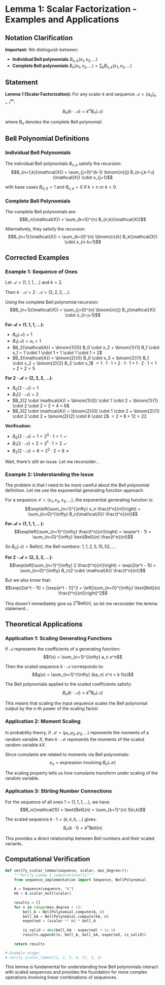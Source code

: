 # Lemma 1: Scalar Factorization - Examples and Applications

## Notation Clarification

**Important:** We distinguish between:
- **Individual Bell polynomials** $B_{n,k}(x_1, x_2, \ldots)$ 
- **Complete Bell polynomials** $B_n(x_1, x_2, \ldots) = \sum_{k} B_{n,k}(x_1, x_2, \ldots)$

## Statement

**Lemma 1 (Scalar Factorization):** For any scalar $k$ and sequence $\mathcal{A} = \{a_n\}_{n=1}^{\infty}$:
$$B_n(k \cdot \mathcal{A}) = k^n B_n(\mathcal{A})$$

where $B_n$ denotes the complete Bell polynomial.

## Bell Polynomial Definitions

### Individual Bell Polynomials
The individual Bell polynomials $B_{n,k}$ satisfy the recursion:
$$B_{n+1,k}(\mathcal{X}) = \sum_{j=0}^{k-1} \binom{n}{j} B_{n-j,k-1-j}(\mathcal{X}) \cdot x_{j+1}$$

with base cases $B_{0,0} = 1$ and $B_{n,k} = 0$ if $k > n$ or $k < 0$.

### Complete Bell Polynomials
The complete Bell polynomials are:
$$B_n(\mathcal{X}) = \sum_{k=0}^{n} B_{n,k}(\mathcal{X})$$

Alternatively, they satisfy the recursion:
$$B_{n+1}(\mathcal{X}) = \sum_{k=0}^{n} \binom{n}{k} B_k(\mathcal{X}) \cdot x_{n-k+1}$$

## Corrected Examples

### Example 1: Sequence of Ones

Let $\mathcal{A} = (1, 1, 1, \ldots)$ and $k = 2$.

Then $k \cdot \mathcal{A} = 2 \cdot \mathcal{A} = (2, 2, 2, \ldots)$.

Using the complete Bell polynomial recursion:
$$B_{n+1}(\mathcal{X}) = \sum_{j=0}^{n} \binom{n}{j} B_j(\mathcal{X}) \cdot x_{n-j+1}$$

**For $\mathcal{A} = (1, 1, 1, \ldots)$:**

- $B_0(\mathcal{A}) = 1$
- $B_1(\mathcal{A}) = x_1 = 1$
- $B_2(\mathcal{A}) = \binom{1}{0} B_0 \cdot x_2 + \binom{1}{1} B_1 \cdot x_1 = 1 \cdot 1 \cdot 1 + 1 \cdot 1 \cdot 1 = 2$
- $B_3(\mathcal{A}) = \binom{2}{0} B_0 \cdot x_3 + \binom{2}{1} B_1 \cdot x_2 + \binom{2}{2} B_2 \cdot x_1$
  $= 1 \cdot 1 \cdot 1 + 2 \cdot 1 \cdot 1 + 1 \cdot 2 \cdot 1 = 1 + 2 + 2 = 5$

**For $2 \cdot \mathcal{A} = (2, 2, 2, \ldots)$:**

- $B_0(2 \cdot \mathcal{A}) = 1$
- $B_1(2 \cdot \mathcal{A}) = 2$
- $B_2(2 \cdot \mathcal{A}) = \binom{1}{0} \cdot 1 \cdot 2 + \binom{1}{1} \cdot 2 \cdot 2 = 2 + 4 = 6$
- $B_3(2 \cdot \mathcal{A}) = \binom{2}{0} \cdot 1 \cdot 2 + \binom{2}{1} \cdot 2 \cdot 2 + \binom{2}{2} \cdot 6 \cdot 2$
  $= 2 + 8 + 12 = 22$

**Verification:**

- $B_0(2 \cdot \mathcal{A}) = 1 = 2^0 \cdot 1 = 1$ ✓
- $B_1(2 \cdot \mathcal{A}) = 2 = 2^1 \cdot 1 = 2$ ✓  
- $B_2(2 \cdot \mathcal{A}) = 6 = 2^2 \cdot 2 = 8$ ✗

Wait, there's still an issue. Let me reconsider...

### Example 2: Understanding the Issue

The problem is that I need to be more careful about the Bell polynomial definition. Let me use the exponential generating function approach.

For a sequence $\mathcal{X} = (x_1, x_2, x_3, \ldots)$, the exponential generating function is:
$$\exp\left(\sum_{n=1}^{\infty} x_n \frac{t^n}{n!}\right) = \sum_{n=0}^{\infty} B_n(\mathcal{X}) \frac{t^n}{n!}$$

**For $\mathcal{A} = (1, 1, 1, \ldots)$:**
$$\exp\left(\sum_{n=1}^{\infty} \frac{t^n}{n!}\right) = \exp(e^t - 1) = \sum_{n=0}^{\infty} \text{Bell}(n) \frac{t^n}{n!}$$

So $B_n(\mathcal{A}) = \text{Bell}(n)$, the Bell numbers: $1, 1, 2, 5, 15, 52, \ldots$

**For $2 \cdot \mathcal{A} = (2, 2, 2, \ldots)$:**
$$\exp\left(\sum_{n=1}^{\infty} 2 \frac{t^n}{n!}\right) = \exp(2(e^t - 1)) = \sum_{n=0}^{\infty} B_n(2 \cdot \mathcal{A}) \frac{t^n}{n!}$$

But we also know that:
$$\exp(2(e^t - 1)) = [\exp(e^t - 1)]^2 = \left[\sum_{n=0}^{\infty} \text{Bell}(n) \frac{t^n}{n!}\right]^2$$

This doesn't immediately give us $2^n \text{Bell}(n)$, so let me reconsider the lemma statement...

## Theoretical Applications

### Application 1: Scaling Generating Functions
If $\mathcal{A}$ represents the coefficients of a generating function:
$$f(x) = \sum_{n=1}^{\infty} a_n x^n$$

Then the scaled sequence $k \cdot \mathcal{A}$ corresponds to:
$$g(x) = \sum_{n=1}^{\infty} (ka_n) x^n = k f(x)$$

The Bell polynomials applied to the scaled coefficients satisfy:
$$B_n(k \cdot \mathcal{A}) = k^n B_n(\mathcal{A})$$

This means that scaling the input sequence scales the Bell polynomial output by the $n$-th power of the scaling factor.

### Application 2: Moment Scaling
In probability theory, if $\mathcal{M} = (\mu_1, \mu_2, \mu_3, \ldots)$ represents the moments of a random variable $X$, then $k \cdot \mathcal{M}$ represents the moments of the scaled random variable $kX$.

Since cumulants are related to moments via Bell polynomials:
$$\kappa_n = \text{expression involving } B_n(\mathcal{M})$$

The scaling property tells us how cumulants transform under scaling of the random variable.

### Application 3: Stirling Number Connections
For the sequence of all ones $\mathcal{1} = (1, 1, 1, \ldots)$, we have:
$$B_n(\mathcal{1}) = \text{Bell}(n) = \sum_{k=1}^{n} S(n,k)$$

The scaled sequence $k \cdot \mathcal{1} = (k, k, k, \ldots)$ gives:
$$B_n(k \cdot \mathcal{1}) = k^n \text{Bell}(n)$$

This provides a direct relationship between Bell numbers and their scaled variants.

## Computational Verification

```python
def verify_scalar_lemma(sequence, scalar, max_degree=5):
    """Verify Lemma 1 computationally"""
    from sequence_implementation import Sequence, BellPolynomial
    
    A = Sequence(sequence, "A")
    kA = A.scalar_mult(scalar)
    
    results = []
    for n in range(max_degree + 1):
        bell_A = BellPolynomial.compute(A, n)
        bell_kA = BellPolynomial.compute(kA, n)
        expected = (scalar ** n) * bell_A
        
        is_valid = abs(bell_kA - expected) < 1e-10
        results.append((n, bell_A, bell_kA, expected, is_valid))
    
    return results

# Example usage:
# verify_scalar_lemma([1, 2, 3, 4, 5], 3, 4)
```

This lemma is fundamental for understanding how Bell polynomials interact with scaled sequences and provides the foundation for more complex operations involving linear combinations of sequences.
